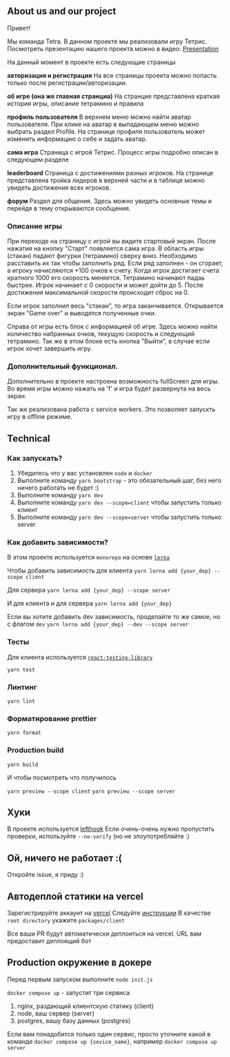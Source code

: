## About us and our project

Привет!

Мы команда Tetra.
В данном проекте мы реализовали игру Тетрис.
Посмотреть презентацию нашего проекта можно в видео:
[Presentation](https://www.loom.com/share/e20dee6c39c34131b4bd186ac919e2f9?sid=b653ef44-226d-42a6-8f7f-03333574a4f7)


На данный момент в проекте есть следующие страницы

**авторизация и регистрация**
На все страницы проекта можно попасть только после регистрации/авторизации.

**об игре (она же главная странциа)**
На странцие представлена краткая история игры, описание тетрамино и правила

**профиль пользователя**
В верхнем меню можно найти аватар пользователя. При клике на аватар в выпадающем меню можно выбрать раздел Profile. 
На странице профиля пользователь может изменить информацию о себе и задать аватар.

**сама игра**
Страница с игрой Тетрис. Процесс игры подробно описан в следующем разделе

**leaderboard**
Страница с достижениями разных игроков.
На странице представлена тройка лидеров в верхней части и в таблице можно увидеть достижения всех игроков. 

**форум**
Раздел для общения. Здесь можно увидеть основные темы и перейдя в тему открываются сообщения.


### Описание игры

При переходе на страницу с игрой вы видите стартовый экран.
После нажатия на кнопку "Старт" появляется сама игра. В область игры (стакан) падают фигурки (тетрамино) сверху вниз.
Необходимо расставить их так чтобы заполнить ряд. Если ряд заполнен - он сгорает, а игроку начисляются +100 очков к счету.
Когда игрок достигает счета кратного 1000 его скорость меняется. Тетрамино начинают падаь быстрее. 
Игрок начинает с 0 скорости и может дойти до 5. После достижения максимальной скорости происходит сброс на 0.

Если игрок заполнил весь "стакан", то игра заканчивается. Открывается экран "Game over" и выводятся полученные очки.

Справа от игры есть блок с информацией об игре. Здесь можно найти количество набранных очков, текущую скорость и следующий тетрамино.
Так же в этом блоке есть кнопка "Выйти", в случае если игрок хочет завершить игру.

### Дополнительный функционал.

Дополнительно в проекте настроена возможность fullScreen для игры.
Во время игры можно нажать на 'f' и игра будет развернута на весь экран. 

Так же реализована работа с service workers. Это позволяет запускть игру в offline режиме.


## Technical

### Как запускать?

1. Убедитесь что у вас установлен `node` и `docker`
2. Выполните команду `yarn bootstrap` - это обязательный шаг, без него ничего работать не будет :)
3. Выполните команду `yarn dev`
3. Выполните команду `yarn dev --scope=client` чтобы запустить только клиент
4. Выполните команду `yarn dev --scope=server` чтобы запустить только server


### Как добавить зависимости?
В этом проекте используется `monorepo` на основе [`lerna`](https://github.com/lerna/lerna)

Чтобы добавить зависимость для клиента 
```yarn lerna add {your_dep} --scope client```

Для сервера
```yarn lerna add {your_dep} --scope server```

И для клиента и для сервера
```yarn lerna add {your_dep}```


Если вы хотите добавить dev зависимость, проделайте то же самое, но с флагом `dev`
```yarn lerna add {your_dep} --dev --scope server```


### Тесты

Для клиента используется [`react-testing-library`](https://testing-library.com/docs/react-testing-library/intro/)

```yarn test```

### Линтинг

```yarn lint```

### Форматирование prettier

```yarn format```

### Production build

```yarn build```

И чтобы посмотреть что получилось


`yarn preview --scope client`
`yarn preview --scope server`

## Хуки
В проекте используется [lefthook](https://github.com/evilmartians/lefthook)
Если очень-очень нужно пропустить проверки, используйте `--no-verify` (но не злоупотребляйте :)

## Ой, ничего не работает :(

Откройте issue, я приду :)

## Автодеплой статики на vercel
Зарегистрируйте аккаунт на [vercel](https://vercel.com/)
Следуйте [инструкции](https://vitejs.dev/guide/static-deploy.html#vercel-for-git)
В качестве `root directory` укажите `packages/client`

Все ваши PR будут автоматически деплоиться на vercel. URL вам предоставит деплоящий бот

## Production окружение в докере
Перед первым запуском выполните `node init.js`


`docker compose up` - запустит три сервиса
1. nginx, раздающий клиентскую статику (client)
2. node, ваш сервер (server)
3. postgres, вашу базу данных (postgres)

Если вам понадобится только один сервис, просто уточните какой в команде
`docker compose up {sevice_name}`, например `docker compose up server`